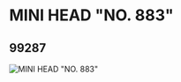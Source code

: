 # MINI HEAD "NO. 883"
## 99287
![MINI HEAD "NO. 883"](https://lc-www-live-s.legocdn.com/media/bricks/5/2/4649941.jpg)